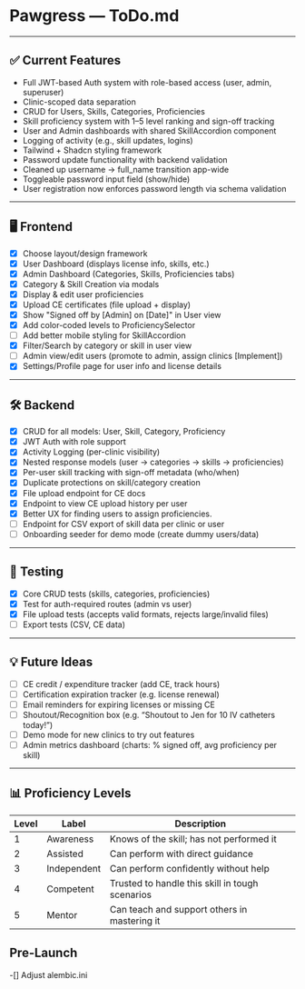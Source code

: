 # Pawgress — ToDo.md

---

## ✅ Current Features

- Full JWT-based Auth system with role-based access (user, admin, superuser)
- Clinic-scoped data separation
- CRUD for Users, Skills, Categories, Proficiencies
- Skill proficiency system with 1–5 level ranking and sign-off tracking
- User and Admin dashboards with shared SkillAccordion component
- Logging of activity (e.g., skill updates, logins)
- Tailwind + Shadcn styling framework
- Password update functionality with backend validation
- Cleaned up username → full_name transition app-wide
- Toggleable password input field (show/hide)
- User registration now enforces password length via schema validation

---

## 🖥️ Frontend

- [x] Choose layout/design framework
- [x] User Dashboard (displays license info, skills, etc.)
- [x] Admin Dashboard (Categories, Skills, Proficiencies tabs)
- [x] Category & Skill Creation via modals
- [x] Display & edit user proficiencies
- [x] Upload CE certificates (file upload + display)
- [x] Show "Signed off by [Admin] on [Date]" in User view
- [x] Add color-coded levels to ProficiencySelector
- [ ] Add better mobile styling for SkillAccordion
- [x] Filter/Search by category or skill in user view
- [ ] Admin view/edit users (promote to admin, assign clinics [Implement])
- [x] Settings/Profile page for user info and license details

---

## 🛠️ Backend

- [x] CRUD for all models: User, Skill, Category, Proficiency
- [x] JWT Auth with role support
- [x] Activity Logging (per-clinic visibility)
- [x] Nested response models (user → categories → skills → proficiencies)
- [x] Per-user skill tracking with sign-off metadata (who/when)
- [x] Duplicate protections on skill/category creation
- [x] File upload endpoint for CE docs
- [x] Endpoint to view CE upload history per user
- [x] Better UX for finding users to assign proficiencies.
- [ ] Endpoint for CSV export of skill data per clinic or user
- [ ] Onboarding seeder for demo mode (create dummy users/data)

---

## 🧪 Testing

- [x] Core CRUD tests (skills, categories, proficiencies)
- [x] Test for auth-required routes (admin vs user)
- [x] File upload tests (accepts valid formats, rejects large/invalid files)
- [ ] Export tests (CSV, CE data)

---

## 💡 Future Ideas

- [ ] CE credit / expenditure tracker (add CE, track hours)
- [ ] Certification expiration tracker (e.g. license renewal)
- [ ] Email reminders for expiring licenses or missing CE
- [ ] Shoutout/Recognition box (e.g. “Shoutout to Jen for 10 IV catheters today!”)
- [ ] Demo mode for new clinics to try out features
- [ ] Admin metrics dashboard (charts: % signed off, avg proficiency per skill)

---

## 📊 Proficiency Levels

| Level | Label        | Description                                           |
|-------|--------------|-------------------------------------------------------|
| 1     | Awareness    | Knows of the skill; has not performed it             |
| 2     | Assisted     | Can perform with direct guidance                     |
| 3     | Independent  | Can perform confidently without help                 |
| 4     | Competent    | Trusted to handle this skill in tough scenarios      |
| 5     | Mentor       | Can teach and support others in mastering it         |

## Pre-Launch
-[] Adjust alembic.ini
